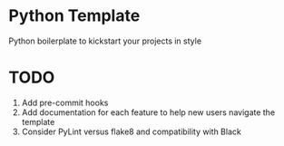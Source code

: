 # Python Template

Python boilerplate to kickstart your projects in style

# TODO

1. Add pre-commit hooks
2. Add documentation for each feature to help new users navigate the template
3. Consider PyLint versus flake8 and compatibility with Black
